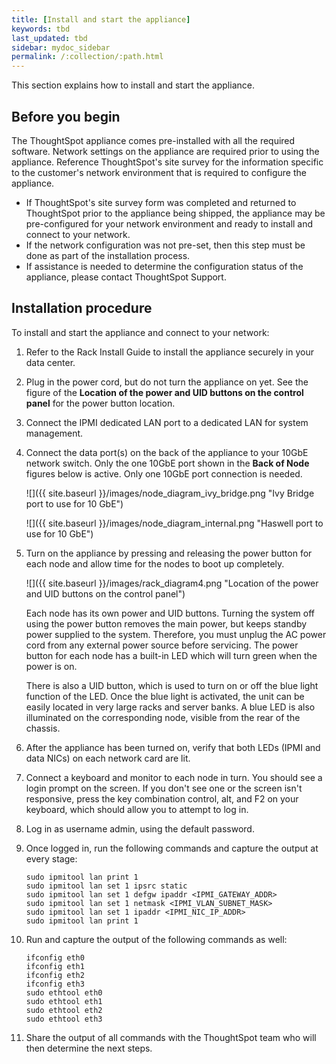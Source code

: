 ```yaml
---
title: [Install and start the appliance]
keywords: tbd
last_updated: tbd
sidebar: mydoc_sidebar
permalink: /:collection/:path.html
---
```


This section explains how to install and start the appliance.

## Before you begin

The ThoughtSpot appliance comes pre-installed with all the required software. Network settings on the appliance are required prior to using the appliance. Reference ThoughtSpot's site survey for the information specific to the customer's network environment that is required to configure the appliance.

* If ThoughtSpot's site survey form was completed and returned to ThoughtSpot prior to the appliance being shipped, the appliance may be pre-configured for your network environment and ready to install and connect to your network.
* If the network configuration was not pre-set, then this step must be done as part of the installation process.
* If assistance is needed to determine the configuration status of the appliance, please contact ThoughtSpot Support.


## Installation procedure

To install and start the appliance and connect to your network:

1. Refer to the Rack Install Guide to install the appliance securely in your data center.
2. Plug in the power cord, but do not turn the appliance on yet.
    See the figure of the **Location of the power and UID buttons on the control panel** for the power button location.
3. Connect the IPMI dedicated LAN port to a dedicated LAN for system management.
4. Connect the data port(s) on the back of the appliance to your 10GbE network switch.
    Only the one 10GbE port shown in the **Back of Node** figures below is active. Only one 10GbE port connection is needed.

    ![]({{ site.baseurl }}/images/node_diagram_ivy_bridge.png "Ivy Bridge port to use for 10 GbE")

    ![]({{ site.baseurl }}/images/node_diagram_internal.png "Haswell port to use for 10 GbE")

5. Turn on the appliance by pressing and releasing the power button for each node and allow time for the nodes to boot up completely.

    ![]({{ site.baseurl }}/images/rack_diagram4.png "Location of the power and UID buttons on the control panel")

    Each node has its own power and UID buttons. Turning the system off using the power button removes the main power, but keeps standby power supplied to the system. Therefore, you must unplug the AC power cord from any external power source before servicing. The power button for each node has a built-in LED which will turn green when the power is on.

    There is also a UID button, which is used to turn on or off the blue light function of the LED. Once the blue light is activated, the unit can be easily located in very large racks and server banks. A blue LED is also illuminated on the corresponding node, visible from the rear of the chassis.

6. After the appliance has been turned on, verify that both LEDs (IPMI and data NICs) on each network card are lit.
7. Connect a keyboard and monitor to each node in turn.
    You should see a login prompt on the screen. If you don't see one or the screen isn't responsive, press the key combination control, alt, and F2 on your keyboard, which should allow you to attempt to log in.
8. Log in as username admin, using the default password.
9. Once logged in, run the following commands and capture the output at every stage:

    ```
    sudo ipmitool lan print 1
    sudo ipmitool lan set 1 ipsrc static
    sudo ipmitool lan set 1 defgw ipaddr <IPMI_GATEWAY_ADDR>
    sudo ipmitool lan set 1 netmask <IPMI_VLAN_SUBNET_MASK>
    sudo ipmitool lan set 1 ipaddr <IPMI_NIC_IP_ADDR>
    sudo ipmitool lan print 1
    ```

10. Run and capture the output of the following commands as well:

    ```
    ifconfig eth0
    ifconfig eth1
    ifconfig eth2
    ifconfig eth3
    sudo ethtool eth0
    sudo ethtool eth1
    sudo ethtool eth2
    sudo ethtool eth3
    ```

11. Share the output of all commands with the ThoughtSpot team who will then determine the next steps.
